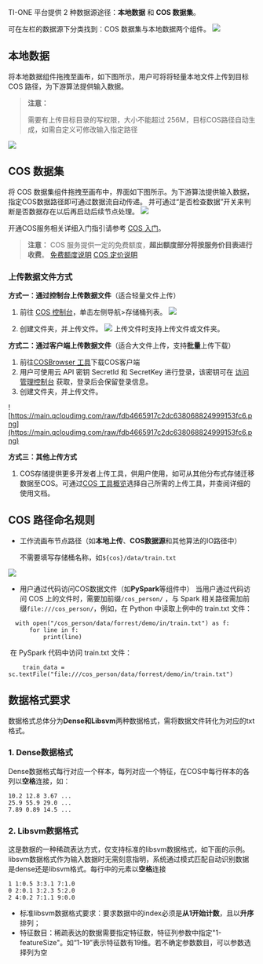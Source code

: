 TI-ONE 平台提供 2 种数据源途径：**本地数据** 和 **COS 数据集**。

可在左栏的数据源下分类找到：COS 数据集与本地数据两个组件。
![](https://main.qcloudimg.com/raw/bafe94c8afe37036f4ae8dbf2cfbf0c6.png)

## 本地数据

将本地数据组件拖拽至画布，如下图所示，用户可将将轻量本地文件上传到目标 COS 路径，为下游算法提供输入数据。

> **注意：**
>
> 需要有上传目标目录的写权限，大小不能超过 256M，目标COS路径自动生成，如需自定义可修改输入指定路径

![](https://main.qcloudimg.com/raw/c42187dd1cd45106c82555f88e4970ae.png)

## COS 数据集

将 COS 数据集组件拖拽至画布中，界面如下图所示。为下游算法提供输入数据，指定COS数据路径即可通过数据流自动传递。 并可通过“是否检查数据”开关来判断是否数据存在以后再启动后续节点处理。
![](https://main.qcloudimg.com/raw/9657710960ef5e318ce19b06882af88f.png)

开通COS服务相关详细入门指引请参考 [COS 入门](https://cloud.tencent.com/product/cos/getting-started)。

> **注意：**
> COS 服务提供一定的免费额度，**超出额度部分将按服务价目表进行收费**。
> [免费额度说明](https://cloud.tencent.com/document/product/436/6240)
> [COS 定价说明](https://cloud.tencent.com/product/cos/pricing)

### 上传数据文件方式

**方式一：通过控制台上传数据文件**（适合轻量文件上传）

1. 前往 [COS 控制台](https://console.cloud.tencent.com/cos5)，单击左侧导航>存储桶列表。
   ![](https://main.qcloudimg.com/raw/bdb19bbc6d7d7a2e5b890e3a47026e54.png)

2. 创建文件夹，并上传文件。
   ![](https://main.qcloudimg.com/raw/652be5b3d515e7574fa220a7eab23e77.png)
   上传文件时支持上传文件或文件夹。


**方式二：通过客户端上传数据文件**（适合大文件上传，支持**批量**上传下载）

1. 前往[COSBrowser 工具](https://cloud.tencent.com/document/product/436/11366)下载COS客户端
2. 用户可使用云 API 密钥 SecretId 和 SecretKey 进行登录，该密钥可在 [访问管理控制台](https://console.cloud.tencent.com/cam/capi) 获取，登录后会保留登录信息。
3. 创建文件夹，并上传文件。

![https://main.qcloudimg.com/raw/fdb4665917c2dc638068824999153fc6.png](https://main.qcloudimg.com/raw/fdb4665917c2dc638068824999153fc6.png)



**方式三：其他上传方式**

1. COS存储提供更多开发者上传工具，供用户使用，如可从其他分布式存储迁移数据至COS。可通过[COS 工具概览](https://cloud.tencent.com/document/product/436/6242)选择自己所需的上传工具，并查阅详细的使用文档。


## COS 路径命名规则

- 工作流画布节点路径（如**本地上传**、**COS数据源**和其他算法的IO路径中）

  不需要填写存储桶名称，如`${cos}/data/train.txt`

![](https://main.qcloudimg.com/raw/ff6c556f43df4a52880bf11b5394bc8a.png)

- 用户通过代码访问COS数据文件（如**PySpark**等组件中）
  当用户通过代码访问 COS 上的文件时，需要加前缀`/cos_person/` ，与 Spark 相关路径需加前缀`file:///cos_person/`，例如，在 Python 中读取上例中的 train.txt 文件：

```
  with open("/cos_person/data/forrest/demo/in/train.txt") as f:
      for line in f:
          print(line)
```

​	在 PySpark 代码中访问 train.txt 文件：

```
    train_data = sc.textFile("file:///cos_person/data/forrest/demo/in/train.txt")
```



## 数据格式要求

数据格式总体分为**Dense和Libsvm**两种数据格式，需将数据文件转化为对应的txt格式。

### 1. Dense数据格式

Dense数据格式每行对应一个样本，每列对应一个特征，在COS中每行样本的各列以**空格**连接，如：

```
10.2 12.8 3.67 ...
25.9 55.9 29.0 ...
7.89 0.89 14.5 ...
```

### 2. Libsvm数据格式  

这是数据的一种稀疏表达方式，仅支持标准的libsvm数据格式，如下面的示例。libsvm数据格式作为输入数据时无需刻意指明，系统通过模式匹配自动识别数据是dense还是libsvm格式。每行中的元素以**空格**连接

```
1 1:0.5 3:3.1 7:1.0
0 2:0.1 3:2.3 5:2.0
2 4:0.2 7:1.1 9:0.0
```

- 标准libsvm数据格式要求：要求数据中的index必须是**从1开始计数**，且以**升序**排列；
- 特征数目：稀疏表达的数据需要指定特征数，特征列参数中指定"1-featureSize"。如“1-19”表示特征数有19维。若不确定参数数目，可以参数选择列为空
